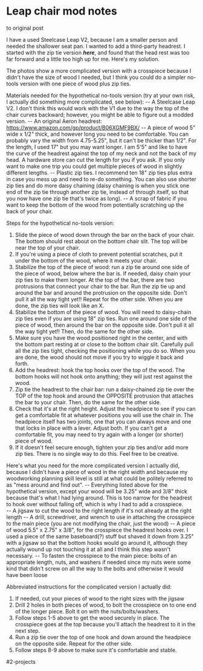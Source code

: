 # Leap chair mod notes



 to original post

I have a used Steelcase Leap V2, because I am a smaller person and needed the shallower seat pan. I wanted to add a third-party headrest. I started with the zip tie version ***here***, and found that the head rest was too far forward and a little too high up for me. Here's my solution. 

The photos show a more complicated version with a crosspiece because I didn't have the size of wood I needed, but I think you could do a simpler no-tools version with one piece of wood plus zip ties. 

Materials needed for the hypothetical no-tools version (try at your own risk, I actually did something more complicated, see below):
-- A Steelcase Leap V2. I don't think this would work with the V1 due to the way the top of the chair curves backward; however, you might be able to figure out a modded version.
-- An original Aeron headrest: https://www.amazon.com/gp/product/B06XGMF9BX/ 
-- A piece of wood 5" wide x 1/2" thick, and however long you need to be comfortable. You can probably vary the width from 4.75-5.25", but it can't be thicker than 1/2". For the length, I used 17" but you may want longer. I am 5'5" and like to have the curve of the headrest against the top of my neck and not the back of my head. A hardware store can cut the length for you if you ask. If you only want to make one trip you could get multiple pieces of wood in slightly different lengths.
-- Plastic zip ties. I recommend ten 18" zip ties plus extra in case you mess up and need to re-do something. You can also use shorter zip ties and do more daisy chaining (daisy chaining is when you stick one end of the zip tie through another zip tie, instead of through itself, so that you now have one zip tie that's twice as long). 
-- A scrap of fabric if you want to keep the bottom of the wood from potentially scratching up the back of your chair. 

Steps for the hypothetical no-tools version: 
1. Slide the piece of wood down through the bar on the back of your chair. The bottom should rest about on the bottom chair slit. The top will be near the top of your chair.
2. If you're using a piece of cloth to prevent potential scratches, put it under the bottom of the wood,  where it meets your chair. 
3. Stabilize the top of the piece of wood: run a zip tie around one side of the piece of wood, below where the bar is. If needed, daisy chain your zip ties to make them longer. At the top of the bar, there are two protrusions that connect your chair to the bar. Run the zip tie up and around the bar and around the protrusion on the opposite side. Don't pull it all the way tight yet!! Repeat for the other side. When you are done, the zip ties will look like an X.
4. Stabilize the bottom of the piece of wood. You will need to daisy-chain zip ties even if you are using 18" zip ties. Run one around one side of the piece of wood, then around the bar on the opposite side. Don't pull it all the way tight yet!! Then, do the same for the other side. 
5. Make sure you have the wood positioned right in the center, and with the bottom part resting at or close to the bottom chair slit. Carefully pull all the zip ties tight, checking the positioning while you do so. When you are done, the wood should not move if you try to wiggle it back and forth.
6. Add the headrest: hook the top hooks over the top of the wood. The bottom hooks will not hook onto anything; they will just rest against the wood.
7. Zip tie the headrest to the chair bar: run a daisy-chained zip tie over the TOP of the top hook and around the OPPOSITE protrusion that attaches the bar to your chair. Then, do the same for the other side. 
8. Check that it's at the right height. Adjust the headpiece to see if you can get a comfortable fit at whatever positions you will use the chair in. The headpiece itself has two joints, one that you can always move and one that locks in place with a lever. Adjust both. If you can't get a comfortable fit, you may need to try again with a longer (or shorter) piece of wood. 
9. If it doesn't feel secure enough, tighten your zip ties and/or add more zip ties. There is no single way to do this. Feel free to be creative. 


Here's what you need for the more complicated version I actually did, because I didn't have a piece of wood in the right width and because my woodworking planning skill level is still at what could be politely referred to as "mess around and find out". 
-- Everything listed above for the hypothetical version, except your wood will be 3.25" wide and 3/8" thick because that's what I had lying around. This is too narrow for the headrest to hook over without falling off, which is why I had to add a crosspiece.  
-- A jigsaw to cut the wood to the right length if it's not already at the right length
-- A drill, screwdriver, and wrench to use in attaching the crosspiece to the main piece (you are not modifying the chair, just the wood)
-- A piece of wood 5.5" x 2.75" x 3/8", for the crosspiece the headrest hooks over. I used a piece of the same baseboard(?) stuff but shaved it down from 3.25" with a jigsaw so that the bottom hooks would go around it, although they actually wound up not touching it at all and I think this step wasn't necessary. 
-- To fasten the crosspiece to the main piece: bolts of an appropriate length, nuts, and washers if needed since my nuts were some kind that didn't screw on all the way to the bolts and otherwise it would have been loose

Abbreviated instructions for the complicated version I actually did: 
1. If needed, cut your pieces of wood to the right sizes with the jigsaw
2. Drill 2 holes in both pieces of wood, to bolt the crosspiece on to one end of the longer piece. Bolt it on with the nuts/bolts/washers. 
3. Follow steps 1-5 above to get the wood securely in place. The crosspiece goes at the top because you'll attach the headrest to it in the next step. 
4. Run a zip tie over the top of one hook and down around the headpiece on the opposite side. Repeat for the other side. 
5. Follow steps 8-9 above to make sure it's comfortable and stable. 

#2-projects
